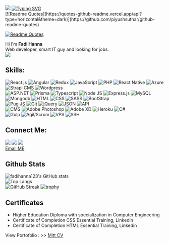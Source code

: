 <img src="https://github.com/fadihanna123/fadihanna123/blob/main/banner.png?raw=true" />
<a href="https://git.io/typing-svg"><img src="https://readme-typing-svg.herokuapp.com?font=Fira+Code&pause=1000&width=435&lines=%7B+%22name%22%3A+%22Fadi+Hanna%22%2C+age%3A+30+%7D;%7B+%22hobbies%22%3A++%5B'gaming'%2C+'coding'%5D+%7D" alt="Typing SVG" /></a> <br />
[![Readme Quotes](https://quotes-github-readme.vercel.app/api?type=horizontal&theme=dark)](https://github.com/piyushsuthar/github-readme-quotes)

[![Readme Quotes](https://quotes-github-readme.vercel.app/api?type=horizontal&theme=dark)](https://github.com/piyushsuthar/github-readme-quotes)

Hi i'm <b>Fadi Hanna</b> <br />
Web developer, smart IT guy and looking for jobs. <br />
<img src="https://emojipedia-us.s3.dualstack.us-west-1.amazonaws.com/thumbs/160/apple/279/man-technologist_1f468-200d-1f4bb.png" />

## Skills:
<img src="https://img.shields.io/badge/-React.js-blueviolet" alt="React.js" /> <img src="https://img.shields.io/badge/-Angular-darkred" alt="Angular" /> <img src="https://img.shields.io/badge/-Redux-blueviolet" alt="Redux" /> <img src="https://img.shields.io/badge/-JavaScript-blueviolet" alt="JavaScript" /> <img src="https://img.shields.io/badge/-PHP-blue" alt="PHP" /> <img src="https://img.shields.io/badge/-React Native-blue" alt="React Native" /> <img src="https://img.shields.io/badge/-Azure-blue" alt="Azure" aria-label="Azure" loading="lazy" /> <img src="https://img.shields.io/badge/-Strapi-blue" alt="Strapi CMS" /> <img src="https://img.shields.io/badge/-Wordpress-blue" alt="Wordpress" /> <br /> <img src="https://img.shields.io/badge/-ASP.NET-blueviolet" alt="ASP.NET" />
<img src="https://img.shields.io/badge/-Prisma-white" alt="Prisma" />
<img src="https://img.shields.io/badge/-Typescript-blue" alt="Typescript" /> <img src="https://img.shields.io/badge/-Node JS-success" alt="Node JS" /> <img src="https://img.shields.io/badge/-Express.js-gray" alt="Express.js" /> <img src="https://img.shields.io/badge/-MySQL-orange" alt="MySQL" /> <br /> <img src="https://img.shields.io/badge/-Mongodb-success" alt="Mongodb" /> <img src="https://img.shields.io/badge/-HTML-orange" alt="HTML" /> <img src="https://img.shields.io/badge/-CSS-darkblue" alt="CSS" /> <img src="https://img.shields.io/badge/-SASS-pink" alt="SASS" /> <img src="https://img.shields.io/badge/-Bootstrap-darkblue" alt="BootStrap" /> <br /> <img src="https://img.shields.io/badge/-Pug JS-orange" alt="Pug JS" /> <img src="https://img.shields.io/badge/-Git-black" alt="Git" /> <img src="https://img.shields.io/badge/-jQuery-black" alt="jQuery" /> <img src="https://img.shields.io/badge/-JSON-black" alt="JSON" /> <img src="https://img.shields.io/badge/-API-informational" alt="API" /> <br /> <img src="https://img.shields.io/badge/-CMS-informational" alt="CMS" /> <img src="https://img.shields.io/badge/-Adobe Photoshop-darkblue" alt="Adobe Photoshop" /> <img src="https://img.shields.io/badge/-Adobe XD-darkred" alt="Adobe XD" /> <img src="https://img.shields.io/badge/-Heroku-blue" alt="Heroku" /> <img src="https://img.shields.io/badge/-Csharp-black" alt="C#" /> <br /> <img src="https://img.shields.io/badge/-Gulp-darkred" alt="Gulp" /> <img src="https://img.shields.io/badge/-Agil/Scrum-darkred" alt="Agil/Scrum" />
<img src="https://img.shields.io/badge/-VPS-blue" alt="VPS" /> <img src="https://img.shields.io/badge/-SSH-black" alt="SSH" /> <br />

## Connect Me:

[![](https://img.shields.io/badge/%20-Facebook-blue?color=blue&labelColor=blue&logo=facebook&logoColor=white)](https://www.facebook.com/profile.php?id=100029623099856)
[![](https://img.shields.io/badge/%20-Linkedin-blue?color=blue&labelColor=blue&logo=Linkedin&logoColor=white)](https://www.linkedin.com/in/fadi-hanna-5506401b0/)
[![](https://img.shields.io/badge/%20-Github-white?color=black&labelColor=white&logo=Github&logoColor=black)](https://github.com/fadihanna123) <br />
<a href="mailto:fhanna181@gmail.com">Email ME</a>

## Github Stats

![fadihanna123's GitHub stats](https://github-readme-stats.vercel.app/api?username=fadihanna123&show_icons=true&theme=radical) <br />
![Top Langs](https://github-readme-stats.vercel.app/api/top-langs/?username=fadihanna123&theme=tokyonight&langs_count=15) <br />
[![GitHub Streak](http://github-readme-streak-stats.herokuapp.com?user=fadihanna123&theme=synthwave&hide_border=true)](https://git.io/streak-stats)
[![trophy](https://github-profile-trophy.vercel.app/?username=fadihanna123)](https://github.com/ryo-ma/github-profile-trophy)

## Certificates

<ul>
<li> Higher Education Diploma with specialization in Computer Engineering </li>
<li> Certificate of Completion CSS Essential Training, Linkedin </li>
<li> Certificate of Completion HTML Essential Training, Linkedin </li>
</ul>

View Portofolio : >> <a href="https://mitt-cv.com" target="_blank">Mitt CV</a>
